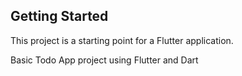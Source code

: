 ## Getting Started

This project is a starting point for a Flutter application.

Basic Todo App project using Flutter and Dart
